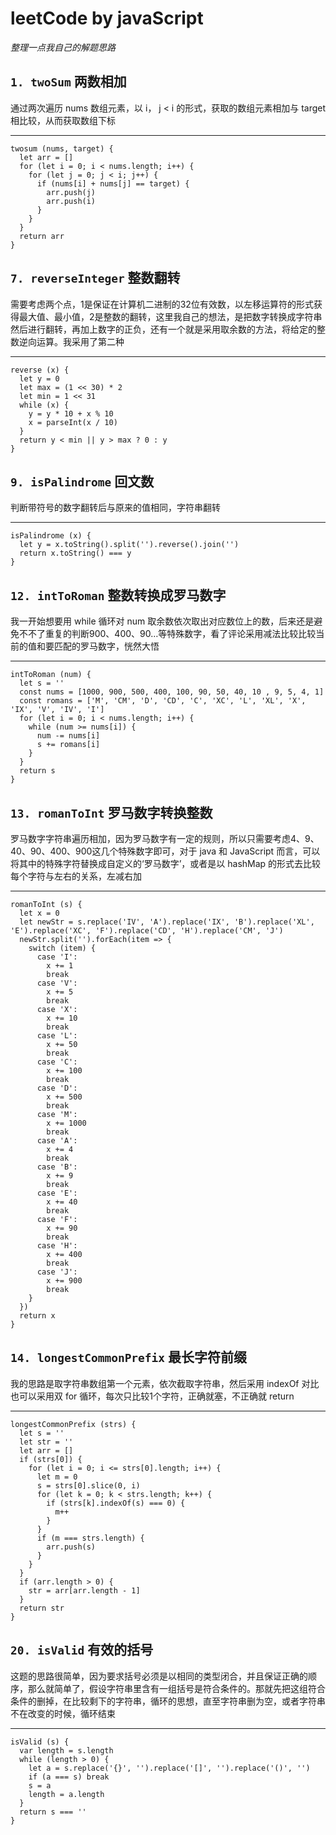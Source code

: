 # **leetCode by javaScript**  
_整理一点我自己的解题思路_

## `1. twoSum` 两数相加
通过两次遍历 nums 数组元素，以 i， j < i 的形式，获取的数组元素相加与 target 相比较，从而获取数组下标

***  
    twosum (nums, target) {
      let arr = []
      for (let i = 0; i < nums.length; i++) {
        for (let j = 0; j < i; j++) {
          if (nums[i] + nums[j] == target) {
            arr.push(j)
            arr.push(i)
          }
        }
      }
      return arr
    }

## `7. reverseInteger` 整数翻转
需要考虑两个点，1是保证在计算机二进制的32位有效数，以左移运算符的形式获得最大值、最小值，2是整数的翻转，这里我自己的想法，是把数字转换成字符串然后进行翻转，再加上数字的正负，还有一个就是采用取余数的方法，将给定的整数逆向运算。我采用了第二种  
*** 
    reverse (x) {
      let y = 0
      let max = (1 << 30) * 2
      let min = 1 << 31
      while (x) {
        y = y * 10 + x % 10
        x = parseInt(x / 10)
      }
      return y < min || y > max ? 0 : y
    }

## `9. isPalindrome` 回文数
判断带符号的数字翻转后与原来的值相同，字符串翻转
*** 
    isPalindrome (x) {
      let y = x.toString().split('').reverse().join('')
      return x.toString() === y    
    }

## `12. intToRoman` 整数转换成罗马数字
我一开始想要用 while 循环对 num 取余数依次取出对应数位上的数，后来还是避免不不了重复的判断900、400、90…等特殊数字，看了评论采用减法比较比较当前的值和要匹配的罗马数字，恍然大悟
***
    intToRoman (num) {
      let s = ''
      const nums = [1000, 900, 500, 400, 100, 90, 50, 40, 10 , 9, 5, 4, 1]
      const romans = ['M', 'CM', 'D', 'CD', 'C', 'XC', 'L', 'XL', 'X', 'IX', 'V', 'IV', 'I']
      for (let i = 0; i < nums.length; i++) {
        while (num >= nums[i]) {
          num -= nums[i]
          s += romans[i]
        }
      }
      return s
    }

## `13. romanToInt` 罗马数字转换整数
罗马数字字符串遍历相加，因为罗马数字有一定的规则，所以只需要考虑4、9、40、90、400、900这几个特殊数字即可，对于 java 和 JavaScript 而言，可以将其中的特殊字符替换成自定义的‘罗马数字’，或者是以 hashMap 的形式去比较每个字符与左右的关系，左减右加
***
    romanToInt (s) {
      let x = 0
      let newStr = s.replace('IV', 'A').replace('IX', 'B').replace('XL', 'E').replace('XC', 'F').replace('CD', 'H').replace('CM', 'J')
      newStr.split('').forEach(item => {
        switch (item) {
          case 'I':
            x += 1
            break
          case 'V':
            x += 5
            break
          case 'X':
            x += 10
            break
          case 'L':
            x += 50
            break
          case 'C':
            x += 100
            break
          case 'D':
            x += 500
            break
          case 'M':
            x += 1000
            break
          case 'A':
            x += 4
            break
          case 'B':
            x += 9
            break
          case 'E':
            x += 40
            break
          case 'F':
            x += 90
            break
          case 'H':
            x += 400
            break
          case 'J':
            x += 900
            break
        }
      })
      return x
    }

## `14. longestCommonPrefix` 最长字符前缀
我的思路是取字符串数组第一个元素，依次截取字符串，然后采用 indexOf 对比
也可以采用双 for 循环，每次只比较1个字符，正确就塞，不正确就 return
***
    longestCommonPrefix (strs) {
      let s = ''
      let str = ''
      let arr = []
      if (strs[0]) {
        for (let i = 0; i <= strs[0].length; i++) {
          let m = 0
          s = strs[0].slice(0, i)
          for (let k = 0; k < strs.length; k++) {
            if (strs[k].indexOf(s) === 0) {
              m++
            }
          }
          if (m === strs.length) {
            arr.push(s)
          }
        }
      }
      if (arr.length > 0) {
        str = arr[arr.length - 1]
      }
      return str
    }

## `20. isValid` 有效的括号
这题的思路很简单，因为要求括号必须是以相同的类型闭合，并且保证正确的顺序，那么就简单了，假设字符串里含有一组括号是符合条件的。那就先把这组符合条件的删掉，在比较剩下的字符串，循环的思想，直至字符串删为空，或者字符串不在改变的时候，循环结束
***
    isValid (s) {
      var length = s.length
      while (length > 0) {
        let a = s.replace('{}', '').replace('[]', '').replace('()', '')
        if (a === s) break
        s = a
        length = a.length
      }
      return s === ''
    }

